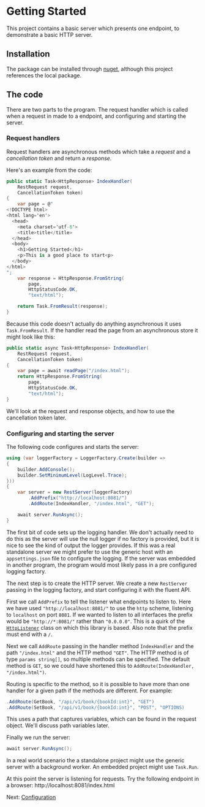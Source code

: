 # Getting Started

This project contains a basic server which presents one endpoint, to demonstrate
a basic HTTP server.

## Installation

The package can be installed through [nuget](https://www.nuget.org/packages/JetBlack.Http),
although this project references the local package.

## The code

There are two parts to the program. The request handler which is called
when a request in made to a endpoint, and configuring and starting the
server.

### Request handlers

Request handlers are asynchronous methods which take a *request* and a
*cancellation token* and return a *response*.

Here's an example from the code:

```csharp
public static Task<HttpResponse> IndexHandler(
    RestRequest request,
    CancellationToken token)
{
    var page = @"
<!DOCTYPE html>
<html lang='en'>
  <head>
    <meta charset='utf-8'>
    <title>title</title>
  </head>
  <body>
    <h1>Getting Started</h1>
    <p>This is a good place to start<p>
  </body>
</html>
";
    var response = HttpResponse.FromString(
        page,
        HttpStatusCode.OK,
        "text/html");

    return Task.FromResult(response);
}
```

Because this code doesn't actually do anything asynchronous it uses
`Task.FromResult`. If the handler read the page from an asynchronous
store it might look like this:

```csharp
public static async Task<HttpResponse> IndexHandler(
    RestRequest request,
    CancellationToken token)
{
    var page = await readPage("/index.html");
    return HttpResponse.FromString(
        page,
        HttpStatusCode.OK,
        "text/html");
}
```

We'll look at the request and response objects, and how to use the cancellation token later.

### Configuring and starting the server

The following code configures and starts the server:

```csharp
using (var loggerFactory = LoggerFactory.Create(builder =>
{
    builder.AddConsole();
    builder.SetMinimumLevel(LogLevel.Trace);
}))
{
    var server = new RestServer(loggerFactory)
        .AddPrefix("http://localhost:8081/")
        .AddRoute(IndexHandler, "/index.html", "GET");

    await server.RunAsync();
}
```

The first bit of code sets up the logging handler. We don't actually
need to do this as the server will use the null logger if no factory is
provided, but it is nice to see the kind of output the logger provides.
If this was a real standalone server we might prefer to use the generic
host with an `appsettings.json` file to configure the logging. If the
server was embedded in another program, the program would most likely pass in a pre configured logging factory.

The next step is to create the HTTP server. We create a new `RestServer`
passing in the logging factory, and start configuring it with the fluent
API.

First we call `AddPrefix` to tell the listener what endpoints to listen
to. Here we have used `"http://localhost:8081/"` to use the `http` scheme,
listening to `localhost` on port `8081`. If we wanted to listen to all
interfaces the prefix would be `"http://*:8081/"` rather than `"0.0.0.0"`.
This is a quirk of the
[`HttpListener`](https://learn.microsoft.com/en-us/dotnet/api/system.net.httplistener)
class on which this library is based. Also note that the prefix must end with a `/`.

Next we call `AddRoute` passing in the handler method `IndexHandler` and
the path `"/index.html"` and the HTTP method `"GET"`. The HTTP method is
of type `params string[]`, so multiple methods can be specified. The default method is `GET`, so we could have shortened this to `AddRoute(IndexHandler, "/index.html")`. 

Routing is specific to the method, so it is possible to have more than one
handler for a given path if the methods are different. For example:

```csharp
.AddRoute(GetBook, "/api/v1/book/{bookId:int}", "GET")
.AddRoute(SetBook, "/api/v1/book/{bookId:int}", "POST", "OPTIONS)
```

This uses a path that captures variables, which can be found in the
request object. We'll discuss path variables later.

Finally we run the server:

```csharp
await server.RunAsync();
```

In a real world scenario the a standalone project might use the generic server
with a background worker. An embedded project might use `Task.Run`.

At this point the server is listening for requests. Try the following
endpoint in a browser: http://localhost:8081/index.html

Next: [Configuration](../Configuration/)
